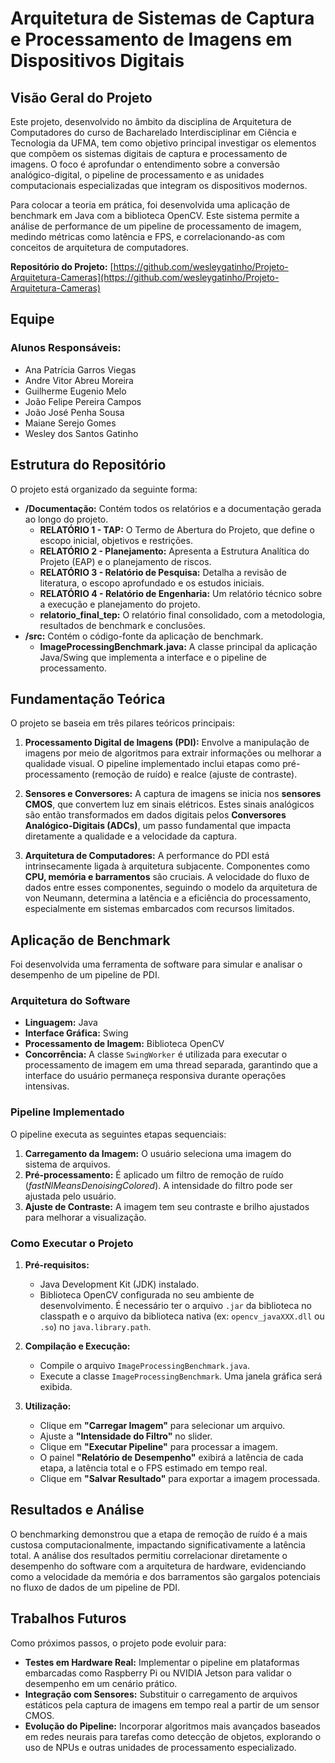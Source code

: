 # **Arquitetura de Sistemas de Captura e Processamento de Imagens em Dispositivos Digitais**

## **Visão Geral do Projeto**

Este projeto, desenvolvido no âmbito da disciplina de Arquitetura de Computadores do curso de Bacharelado Interdisciplinar em Ciência e Tecnologia da UFMA, tem como objetivo principal investigar os elementos que compõem os sistemas digitais de captura e processamento de imagens. O foco é aprofundar o entendimento sobre a conversão analógico-digital, o pipeline de processamento e as unidades computacionais especializadas que integram os dispositivos modernos.

Para colocar a teoria em prática, foi desenvolvida uma aplicação de benchmark em Java com a biblioteca OpenCV. Este sistema permite a análise de performance de um pipeline de processamento de imagem, medindo métricas como latência e FPS, e correlacionando-as com conceitos de arquitetura de computadores.

**Repositório do Projeto:** [https://github.com/wesleygatinho/Projeto-Arquitetura-Cameras](https://github.com/wesleygatinho/Projeto-Arquitetura-Cameras)

## **Equipe**

### **Alunos Responsáveis:**
* Ana Patrícia Garros Viegas
* Andre Vitor Abreu Moreira
* Guilherme Eugenio Melo
* João Felipe Pereira Campos
* João José Penha Sousa
* Maiane Serejo Gomes
* Wesley dos Santos Gatinho


## **Estrutura do Repositório**

O projeto está organizado da seguinte forma:

* **/Documentação:** Contém todos os relatórios e a documentação gerada ao longo do projeto.
    * **RELATÓRIO 1 - TAP:** O Termo de Abertura do Projeto, que define o escopo inicial, objetivos e restrições.
    * **RELATÓRIO 2 - Planejamento:** Apresenta a Estrutura Analítica do Projeto (EAP) e o planejamento de riscos.
    * **RELATÓRIO 3 - Relatório de Pesquisa:** Detalha a revisão de literatura, o escopo aprofundado e os estudos iniciais.
    * **RELATÓRIO 4 - Relatório de Engenharia:** Um relatório técnico sobre a execução e planejamento do projeto.
    * **relatorio\_final\_tep:** O relatório final consolidado, com a metodologia, resultados de benchmark e conclusões.
* **/src:** Contém o código-fonte da aplicação de benchmark.
    * **ImageProcessingBenchmark.java:** A classe principal da aplicação Java/Swing que implementa a interface e o pipeline de processamento.

## **Fundamentação Teórica**

O projeto se baseia em três pilares teóricos principais:

1.  **Processamento Digital de Imagens (PDI):** Envolve a manipulação de imagens por meio de algoritmos para extrair informações ou melhorar a qualidade visual. O pipeline implementado inclui etapas como pré-processamento (remoção de ruído) e realce (ajuste de contraste).

2.  **Sensores e Conversores:** A captura de imagens se inicia nos **sensores CMOS**, que convertem luz em sinais elétricos. Estes sinais analógicos são então transformados em dados digitais pelos **Conversores Analógico-Digitais (ADCs)**, um passo fundamental que impacta diretamente a qualidade e a velocidade da captura.

3.  **Arquitetura de Computadores:** A performance do PDI está intrinsecamente ligada à arquitetura subjacente. Componentes como **CPU, memória e barramentos** são cruciais. A velocidade do fluxo de dados entre esses componentes, seguindo o modelo da arquitetura de von Neumann, determina a latência e a eficiência do processamento, especialmente em sistemas embarcados com recursos limitados.

## **Aplicação de Benchmark**

Foi desenvolvida uma ferramenta de software para simular e analisar o desempenho de um pipeline de PDI.

### **Arquitetura do Software**
* **Linguagem:** Java
* **Interface Gráfica:** Swing
* **Processamento de Imagem:** Biblioteca OpenCV
* **Concorrência:** A classe `SwingWorker` é utilizada para executar o processamento de imagem em uma thread separada, garantindo que a interface do usuário permaneça responsiva durante operações intensivas.

### **Pipeline Implementado**
O pipeline executa as seguintes etapas sequenciais:
1.  **Carregamento da Imagem:** O usuário seleciona uma imagem do sistema de arquivos.
2.  **Pré-processamento:** É aplicado um filtro de remoção de ruído (*fastNlMeansDenoisingColored*). A intensidade do filtro pode ser ajustada pelo usuário.
3.  **Ajuste de Contraste:** A imagem tem seu contraste e brilho ajustados para melhorar a visualização.

### **Como Executar o Projeto**

1.  **Pré-requisitos:**
    * Java Development Kit (JDK) instalado.
    * Biblioteca OpenCV configurada no seu ambiente de desenvolvimento. É necessário ter o arquivo `.jar` da biblioteca no classpath e o arquivo da biblioteca nativa (ex: `opencv_javaXXX.dll` ou `.so`) no `java.library.path`.

2.  **Compilação e Execução:**
    * Compile o arquivo `ImageProcessingBenchmark.java`.
    * Execute a classe `ImageProcessingBenchmark`. Uma janela gráfica será exibida.

3.  **Utilização:**
    * Clique em **"Carregar Imagem"** para selecionar um arquivo.
    * Ajuste a **"Intensidade do Filtro"** no slider.
    * Clique em **"Executar Pipeline"** para processar a imagem.
    * O painel **"Relatório de Desempenho"** exibirá a latência de cada etapa, a latência total e o FPS estimado em tempo real.
    * Clique em **"Salvar Resultado"** para exportar a imagem processada.

## **Resultados e Análise**

O benchmarking demonstrou que a etapa de remoção de ruído é a mais custosa computacionalmente, impactando significativamente a latência total. A análise dos resultados permitiu correlacionar diretamente o desempenho do software com a arquitetura de hardware, evidenciando como a velocidade da memória e dos barramentos são gargalos potenciais no fluxo de dados de um pipeline de PDI.

## **Trabalhos Futuros**

Como próximos passos, o projeto pode evoluir para:
* **Testes em Hardware Real:** Implementar o pipeline em plataformas embarcadas como Raspberry Pi ou NVIDIA Jetson para validar o desempenho em um cenário prático.
* **Integração com Sensores:** Substituir o carregamento de arquivos estáticos pela captura de imagens em tempo real a partir de um sensor CMOS.
* **Evolução do Pipeline:** Incorporar algoritmos mais avançados baseados em redes neurais para tarefas como detecção de objetos, explorando o uso de NPUs e outras unidades de processamento especializado.
